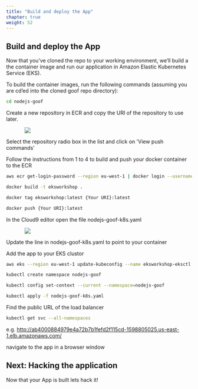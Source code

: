 ```yaml
---
title: "Build and deploy the App"
chapter: true
weight: 52
---
```


## Build and deploy the App

Now that you’ve cloned the repo to your working environment, we’ll build a the container image and run our application in Amazon Elastic Kubernetes Service (EKS).

To build the container images, run the following commands (assuming you are cd’ed into the cloned goof repo directory):

```bash
cd nodejs-goof
```

Create a new repository in ECR and copy the URI of the repository to use later.

<div style="padding-left: 10%;padding-right: 10%">
  <img src="/images/ecruri.jpg" />
</div>

Select the repository radio box in the list and click on 'View push commands'

Follow the instructions from 1 to 4 to build and push your docker container to the ECR


```bash
aws ecr get-login-password --region eu-west-1 | docker login --username AWS --password-stdin {Your URI}

docker build -t eksworkshop .

docker tag eksworkshop:latest {Your URI}:latest

docker push {Your URI}:latest

```


In the Cloud9 editor open the file nodejs-goof-k8s.yaml

<div style="padding-left: 10%;padding-right: 10%">
  <img src="/images/editfile.jpg" />
</div>


Update the line in nodejs-goof-k8s.yaml to point to your container


Add the app to your EKS clustor


```bash
aws eks --region eu-west-1 update-kubeconfig --name eksworkshop-eksctl

kubectl create namespace nodejs-goof

kubectl config set-context --current --namespace=nodejs-goof

kubectl apply -f nodejs-goof-k8s.yaml
```


Find the public URL of the load balancer


```bash
kubectl get svc --all-namespaces
```

e.g. http://ab4000884979e4a72b7b1fefd2f115cd-1598805025.us-east-1.elb.amazonaws.com/

navigate to the app in a browser window



## Next: Hacking the application <!-- TODO: MODIFY the body -->
Now that your App is built lets hack it!
